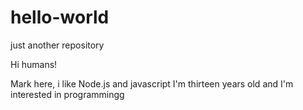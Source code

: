 # hello-world
just another repository

Hi humans!

Mark here, i like Node.js and javascript
I'm thirteen years old and I'm interested in programmingg

